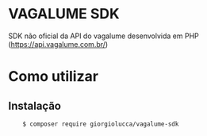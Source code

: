 # VAGALUME SDK

SDK não oficial da API do vagalume desenvolvida em PHP (https://api.vagalume.com.br/)

# Como utilizar

## Instalação

```sh
    $ composer require giorgiolucca/vagalume-sdk
```